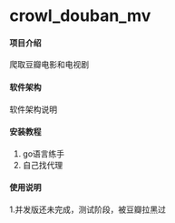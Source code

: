 # crowl_douban_mv

#### 项目介绍
爬取豆瓣电影和电视剧

#### 软件架构
软件架构说明


#### 安装教程

1. go语言练手
2. 自己找代理

#### 使用说明

1.并发版还未完成，测试阶段，被豆瓣拉黑过



